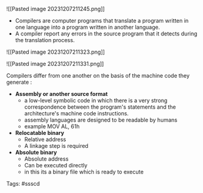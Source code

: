 ![[Pasted image 20231207211245.png]]

- Compilers are computer programs that translate a program written in one language into a program written in another language.
- A compiler report any errors in the source program that it detects during the translation process.


![[Pasted image 20231207211323.png]]

![[Pasted image 20231207211331.png]]


Compilers  differ from one another on the basis of the machine code they generate :
- **Assembly or another source format**
	-  a low-level symbolic code in which there is a very strong correspondence between the program's statements and the architecture's machine code instructions.
	- assembly languages are designed to be readable by humans
	- example MOV AL, 61h
- **Relocatable binary**
	- Relative address
	- A linkage step is required
- **Absolute binary**
	- Absolute address
	- Can be executed directly
	- in this its a binary file which is ready to execute










Tags: #ssscd
